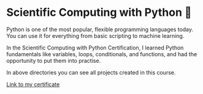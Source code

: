 # Scientific Computing with Python 🐍

Python is one of the most popular, flexible programming languages today. You can use it for everything from basic scripting to machine learning.

In the Scientific Computing with Python Certification, I learned Python fundamentals like variables, loops, conditionals, and functions, and had the opportunity to put them into practise.

In above directories you can see all projects created in this course.

[Link to my certificate](https://freecodecamp.org/certification/MariaR/scientific-computing-with-python-v7)
